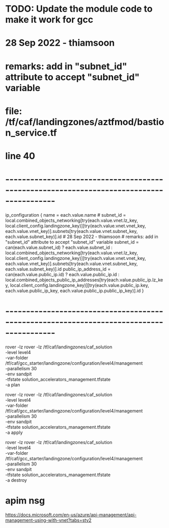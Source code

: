 

# TODO: Update the module code to make it work for gcc
# 28 Sep 2022 - thiamsoon
# remarks: add in "subnet_id" attribute to accept "subnet_id" variable
# file: /tf/caf/landingzones/aztfmod/bastion_service.tf
# line 40
# ----------------------------------------------------------------------------------------
  ip_configuration {
    name                 = each.value.name
    # subnet_id            = local.combined_objects_networking[try(each.value.vnet.lz_key, local.client_config.landingzone_key)][try(each.value.vnet.vnet_key, each.value.vnet_key)].subnets[try(each.value.vnet.subnet_key, each.value.subnet_key)].id
    # 28 Sep 2022 - thiamsoon
    # remarks: add in "subnet_id" attribute to accept "subnet_id" variable
    subnet_id            = can(each.value.subnet_id) ? each.value.subnet_id : local.combined_objects_networking[try(each.value.vnet.lz_key, local.client_config.landingzone_key)][try(each.value.vnet.vnet_key, each.value.vnet_key)].subnets[try(each.value.vnet.subnet_key, each.value.subnet_key)].id
    public_ip_address_id = can(each.value.public_ip.id) ? each.value.public_ip.id : local.combined_objects_public_ip_addresses[try(each.value.public_ip.lz_key, local.client_config.landingzone_key)][try(each.value.public_ip.key, each.value.public_ip_key, each.value.public_ip.public_ip_key)].id
  }

# ----------------------------------------------------------------------------------------

rover -lz rover -lz /tf/caf/landingzones/caf_solution \
-level level4 \
-var-folder /tf/caf/gcc_starter/landingzone/configuration/level4/management \
-parallelism 30 \
-env sandpit \
-tfstate solution_accelerators_management.tfstate \
-a plan

rover -lz rover -lz /tf/caf/landingzones/caf_solution \
-level level4 \
-var-folder /tf/caf/gcc_starter/landingzone/configuration/level4/management \
-parallelism 30 \
-env sandpit \
-tfstate solution_accelerators_management.tfstate \
-a apply

rover -lz rover -lz /tf/caf/landingzones/caf_solution \
-level level4 \
-var-folder /tf/caf/gcc_starter/landingzone/configuration/level4/management \
-parallelism 30 \
-env sandpit \
-tfstate solution_accelerators_management.tfstate \
-a destroy






# apim nsg
https://docs.microsoft.com/en-us/azure/api-management/api-management-using-with-vnet?tabs=stv2